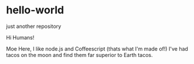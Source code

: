 # hello-world
just another repository

Hi Humans!

Moe Here, I like node.js and Coffeescript (thats what I'm made of!)
I've had tacos on the moon and find them far superior to Earth tacos.
